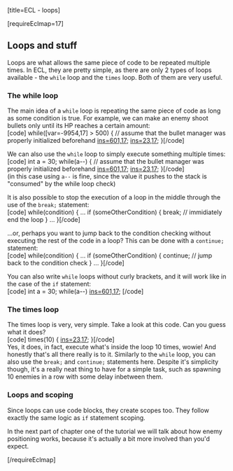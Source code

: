 [title=ECL - loops]

[requireEclmap=17]

## Loops and stuff
Loops are what allows the same piece of code to be repeated multiple times. In ECL, they are pretty simple, as there are only 2 types of loops available - the `while` loop and the `times` loop. Both of them are very useful. 
  
### The while loop
The main idea of a `while` loop is repeating the same piece of code as long as some condition is true. For example, we can make an enemy shoot bullets only until its HP reaches a certain amount:  
[code] while([var=-9954,17] > 500) {
     // assume that the bullet manager was properly initialized beforehand
     [ins=601,17](0);
     [ins=23,17](30);
 }[/code]  
  
We can also use the `while` loop to simply execute something multiple times:  
[code] int a = 30;
 while(a--) {
     // assume that the bullet manager was properly initialized beforehand
     [ins=601,17](0);
     [ins=23,17](30);
 }[/code]  
(in this case using `a--` is fine, since the value it pushes to the stack is "consumed" by the while loop check)  
  
It is also possible to stop the execution of a loop in the middle through the use of the `break;` statement:  
[code] while(condition) {
     ...
     if (someOtherCondition) {
         break; // immidiately end the loop
     }
     ...
 }[/code]  
  
...or, perhaps you want to jump back to the condition checking without executing the rest of the code in a loop? This can be done with a `continue;` statement:  
[code] while(condition) {
     ...
     if (someOtherCondition) {
         continue; // jump back to the condition check
     }
     ...
 }[/code]  
  
You can also write `while` loops without curly brackets, and it will work like in the case of the `if` statement:  
[code] int a = 30;
 while(a--)
     [ins=601,17](0);
 [/code]  

### The times loop
The times loop is very, very simple. Take a look at this code. Can you guess what it does?  
[code] times(10) {
     [ins=23,17](20);
 }[/code]  
Yes, it does, in fact, execute what's inside the loop 10 times, wowie! And honestly that's all there really is to it. Similarly to the `while` loop, you can also use the `break;` and `continue;` statements here. Despite it's simplicity though, it's a really neat thing to have for a simple task, such as spawning 10 enemies in a row with some delay inbetween them.  

### Loops and scoping
Since loops can use code blocks, they create scopes too. They follow exactly the same logic as `if` statement scoping.
  
In the next part of chapter one of the tutorial we will talk about how enemy positioning works, because it's actually a bit more involved than you'd expect.

[/requireEclmap]